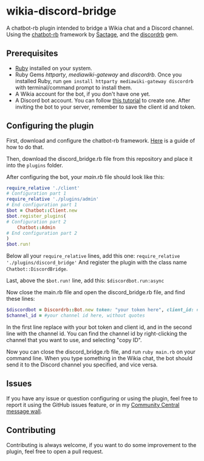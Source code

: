 # wikia-discord-bridge
A chatbot-rb plugin intended to bridge a Wikia chat and a Discord channel. Using the [chatbot-rb](https://github.com/sactage/chatbot-rb) framework by [Sactage](https://github.com/sactage), and the [discordrb](https://github.com/meew0/discordrb) gem.


Prerequisites
----
* [Ruby](https://www.ruby-lang.org/) installed on your system.
* Ruby Gems *httparty*, *mediawiki-gateway* and *discordrb*. Once you installed Ruby, run `gem install httparty mediawiki-gateway discordrb` with terminal/command prompt to install them.
* A Wikia account for the bot, if you don't have one yet.
* A Discord bot account. You can follow [this tutorial](https://github.com/reactiflux/discord-irc/wiki/Creating-a-discord-bot-&-getting-a-token) to create one. After inviting the bot to your server, remember to save the client id and token.

Configuring the plugin
----
First, download and configure the chatbot-rb framework. [Here](http://community.wikia.com/wiki/User:KockaAdmiralac/chatbot-rb) is a guide of how to do that.

Then, download the discord_bridge.rb file from this repository and place it into the `plugins` folder.

After configuring the bot, your *main.rb* file should look like this:

```ruby
require_relative './client'
# Configuration part 1
require_relative './plugins/admin'
# End configuration part 1
$bot = Chatbot::Client.new
$bot.register_plugins(
# Configuration part 2
    Chatbot::Admin
# End configuration part 2
)
$bot.run!
```

Below all your `require_relative` lines, add this one:
`require_relative './plugins/discord_bridge'`
And register the plugin with the class name `Chatbot::DiscordBridge`.

Last, above the `$bot.run!` line, add this: `$discordbot.run:async`

Now close the main.rb file and open the discord_bridge.rb file, and find these lines:

```ruby
$discordbot = Discordrb::Bot.new token: "your token here", client_id: #your client id here, without quotes
$channel_id = #your channel id here, without quotes
```

In the first line replace with your bot token and client id, and in the second line with the channel id. You can find the channel id by right-clicking the channel that you want to use, and selecting "copy ID".

Now you can close the discord_bridge.rb file, and run `ruby main.rb` on your command line. When you type something in the Wikia chat, the bot should send it to the Discord channel you specified, and vice versa.

Issues
----
If you have any issue or question configuring or using the plugin, feel free to report it using the GitHub issues feature, or in my [Community Central message wall](http://c.wikia.com/wiki/Message_wall:ElNobDeTfm).

Contributing
----
Contributing is always welcome, if you want to do some improvement to the plugin, feel free to open a pull request.
